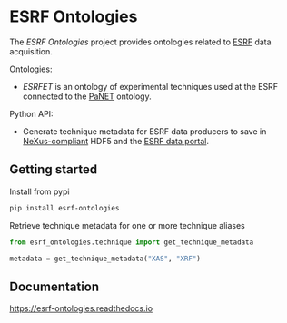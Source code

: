 # ESRF Ontologies

The *ESRF Ontologies* project provides ontologies related to [ESRF](https://esrf.fr/) data acquisition.

Ontologies:

* *ESRFET* is an ontology of experimental techniques used at the ESRF connected to
  the [PaNET](https://doi.org/10.5281/zenodo.4806026) ontology.

Python API:

* Generate technique metadata for ESRF data producers to save in [NeXus-compliant](https://www.nexusformat.org/)
  HDF5 and the [ESRF data portal](https://data.esrf.fr).

## Getting started

Install from pypi

```bash
pip install esrf-ontologies
```

Retrieve technique metadata for one or more technique aliases

```python
from esrf_ontologies.technique import get_technique_metadata

metadata = get_technique_metadata("XAS", "XRF")
```

## Documentation

https://esrf-ontologies.readthedocs.io
